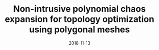 ---
title: "Non-intrusive polynomial chaos expansion for topology optimization using polygonal meshes"
authors: "N. Cuellar, A. Pereira, I. F. M. Menezes, and A. Cunha Jr"
journal: "Journal of the Brazilian Society of Mechanical Sciences and Engineering"
year: "2018"
volume: "40"
pages: "561"
doi: "https://doi.org/10.1007/s40430-018-1464-2"
pdf: "https://doi.org/10.1007/s40430-018-1464-2"
arxiv: 
hal: "https://hal.archives-ouvertes.fr/hal-01927228"
image: "GraphicalAbstract_Paper_2018_BSME.png"
layout: none
date: 2018-11-13
collection: publications
category: manuscripts
permalink: /publications/JournalPaper_2018_BSMSE_v40_pp561
---
